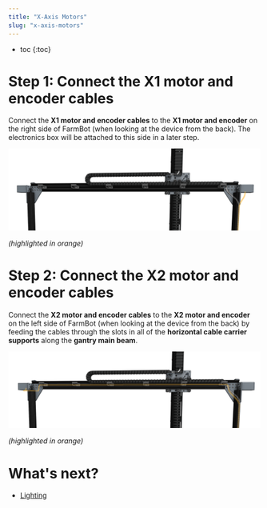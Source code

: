 ```yaml
---
title: "X-Axis Motors"
slug: "x-axis-motors"
---
```


* toc
{:toc}


# Step 1: Connect the X1 motor and encoder cables

Connect the **X1 motor and encoder cables** to the **X1 motor and encoder** on the right side of FarmBot (when looking at the device from the back). The electronics box will be attached to this side in a later step.

![X1 motor cable from back.png](_images/X1_motor_cable_from_back.png)

_(highlighted in orange)_



# Step 2: Connect the X2 motor and encoder cables

Connect the **X2 motor and encoder cables** to the **X2 motor and encoder** on the left side of FarmBot (when looking at the device from the back) by feeding the cables through the slots in all of the **horizontal cable carrier supports** along the **gantry main beam**.

![X2 motor cable from back.png](_images/X2_motor_cable_from_back.png)

_(highlighted in orange)_


# What's next?

 * [Lighting](lighting.md)
